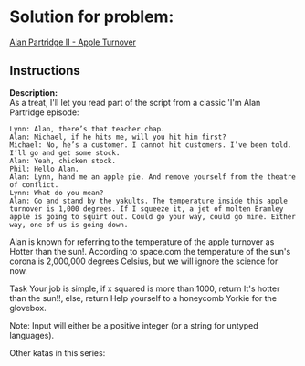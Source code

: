 # Solution for problem:

[Alan Partridge II - Apple Turnover](https://www.codewars.com/kata/580a094553bd9ec5d800007d)

## Instructions

**Description:**  
As a treat, I'll let you read part of the script from a classic 'I'm Alan Partridge episode:

```plaintext
Lynn: Alan, there’s that teacher chap.
Alan: Michael, if he hits me, will you hit him first?
Michael: No, he’s a customer. I cannot hit customers. I’ve been told. I’ll go and get some stock.
Alan: Yeah, chicken stock.
Phil: Hello Alan.
Alan: Lynn, hand me an apple pie. And remove yourself from the theatre of conflict.
Lynn: What do you mean?
Alan: Go and stand by the yakults. The temperature inside this apple turnover is 1,000 degrees. If I squeeze it, a jet of molten Bramley apple is going to squirt out. Could go your way, could go mine. Either way, one of us is going down.
```

Alan is known for referring to the temperature of the apple turnover as Hotter than the sun!. According to space.com the temperature of the sun's corona is 2,000,000 degrees Celsius, but we will ignore the science for now.

Task
Your job is simple, if x squared is more than 1000, return It's hotter than the sun!!, else, return Help yourself to a honeycomb Yorkie for the glovebox.

Note: Input will either be a positive integer (or a string for untyped languages).

Other katas in this series:
